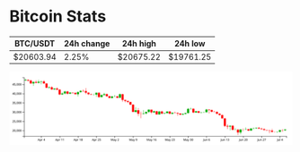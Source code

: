 # Bitcoin Stats

BTC/USDT|24h change|24h high|24h low|
|---|---|---|---|
|$20603.94|2.25%|$20675.22|$19761.25|

<img src="./chart.svg">
